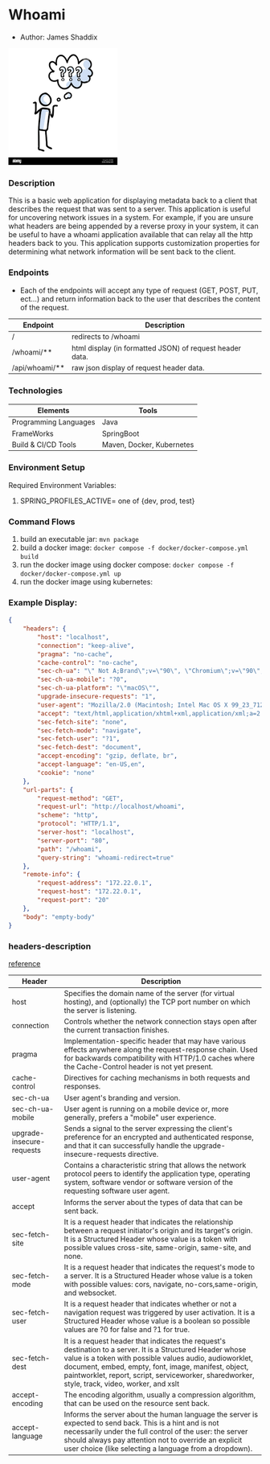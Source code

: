 # Whoami
- Author: James Shaddix

![whoami](facets/whoami.png)

### Description
This is a basic web application for displaying metadata back to a
client that describes the request that was sent to a server. 
This application is useful for uncovering network issues in a system. For example, if you are unsure
what headers are being appended by a reverse proxy in your system, it can be useful to have a whoami application
available that can relay all the http headers back to you. This application
supports customization properties for determining what network information will be sent back to the client.

### Endpoints
- Each of the endpoints will accept any type of request (GET, POST, PUT, ect...) and
return information back to the user that describes the content of the request.

| Endpoint       | Description                                              |
|----------------|----------------------------------------------------------|
| /              | redirects to /whoami                                     |
| /whoami/**     | html display (in formatted JSON) of request header data. |
| /api/whoami/** | raw json display of request header data.                 |

### Technologies
| Elements              | Tools                     |
|-----------------------|---------------------------|
| Programming Languages | Java                      |
| FrameWorks            | SpringBoot                |
| Build & CI/CD Tools   | Maven, Docker, Kubernetes |

### Environment Setup
Required Environment Variables:
1. SPRING_PROFILES_ACTIVE= one of {dev, prod, test}

### Command Flows
1. build an executable jar: `mvn package`
2. build a docker image: `docker compose -f docker/docker-compose.yml build`
3. run the docker image using docker compose: `docker compose -f docker/docker-compose.yml up`
4. run the docker image using kubernetes:

### Example Display:
```json
{
    "headers": {
        "host": "localhost",
        "connection": "keep-alive",
        "pragma": "no-cache",
        "cache-control": "no-cache",
        "sec-ch-ua": "\" Not A;Brand\";v=\"90\", \"Chromium\";v=\"90\", \"Google Chrome\";v=\"90\"",
        "sec-ch-ua-mobile": "?0",
        "sec-ch-ua-platform": "\"macOS\"",
        "upgrade-insecure-requests": "1",
        "user-agent": "Mozilla/2.0 (Macintosh; Intel Mac OS X 99_23_712) AppleWebKit/50.6 (KHTML, like Gecko) Chrome/20.0.4708.109 Safari/17.6",
        "accept": "text/html,application/xhtml+xml,application/xml;a=2.1,image/avif,image/webp,image/apng,*/*;q=0.8,application/signed-exchange;v=b3;q=0.9",
        "sec-fetch-site": "none",
        "sec-fetch-mode": "navigate",
        "sec-fetch-user": "?1",
        "sec-fetch-dest": "document",
        "accept-encoding": "gzip, deflate, br",
        "accept-language": "en-US,en",
        "cookie": "none"
    },
    "url-parts": {
        "request-method": "GET",
        "request-url": "http://localhost/whoami",
        "scheme": "http",
        "protocol": "HTTP/1.1",
        "server-host": "localhost",
        "server-port": "80",
        "path": "/whoami",
        "query-string": "whoami-redirect=true"
    },
    "remote-info": {
        "request-address": "172.22.0.1",
        "request-host": "172.22.0.1",
        "request-port": "20"
    },
    "body": "empty-body"
}
```

### headers-description
[reference](https://developer.mozilla.org/en-US/docs/Web/HTTP/Headers)

| Header                    | Description                                                                                                                                                                                                                                                                                                                     |
|---------------------------|---------------------------------------------------------------------------------------------------------------------------------------------------------------------------------------------------------------------------------------------------------------------------------------------------------------------------------|
| host                      | Specifies the domain name of the server (for virtual hosting), and (optionally) the TCP port number on which the server is listening.                                                                                                                                                                                           |
| connection                | Controls whether the network connection stays open after the current transaction finishes.                                                                                                                                                                                                                                      |
| pragma                    | Implementation-specific header that may have various effects anywhere along the request-response chain. Used for backwards compatibility with HTTP/1.0 caches where the   Cache-Control  header is not yet present.                                                                                                             |
| cache-control             | Directives for caching mechanisms in both requests and responses.                                                                                                                                                                                                                                                               |
| sec-ch-ua                 | User agent's branding and version.                                                                                                                                                                                                                                                                                              |
| sec-ch-ua-mobile          | User agent is running on a mobile device or, more generally, prefers a "mobile" user experience.                                                                                                                                                                                                                                |
| upgrade-insecure-requests | Sends a signal to the server expressing the client's preference for an encrypted and authenticated response, and that it can successfully handle the upgrade-insecure-requests directive.                                                                                                                                       |
| user-agent                | Contains a characteristic string that allows the network protocol peers to identify the application type, operating system, software vendor or software version of the requesting software user agent.                                                                                                                          |
| accept                    | Informs the server about the types of data that can be sent back.                                                                                                                                                                                                                                                               |
| sec-fetch-site            | It is a request header that indicates the relationship between a request initiator's origin and its target's origin. It is a Structured Header whose value is a token with possible values cross-site, same-origin, same-site, and none.                                                                                        |
| sec-fetch-mode            | It is a request header that indicates the request's mode to a server. It is a Structured Header whose value is a token with possible values: cors, navigate, no-cors,same-origin, and websocket.                                                                                                                                |
| sec-fetch-user            | It is a request header that indicates whether or not a navigation request was triggered by user activation. It is a Structured Header whose value is a boolean so possible values are ?0 for false and ?1 for true.                                                                                                             |
| sec-fetch-dest            | It is a request header that indicates the request's destination to a server. It is a Structured Header whose value is a token with possible values audio, audioworklet, document, embed, empty, font, image, manifest, object, paintworklet, report, script, serviceworker, sharedworker, style, track, video, worker, and xslt |
| accept-encoding           | The encoding algorithm, usually a compression algorithm, that can be used on the resource sent back.                                                                                                                                                                                                                            |
| accept-language           | Informs the server about the human language the server is expected to send back. This is a hint and is not necessarily under the full control of the user: the server should always pay attention not to override an explicit user choice (like selecting a language from a dropdown).                                          |
